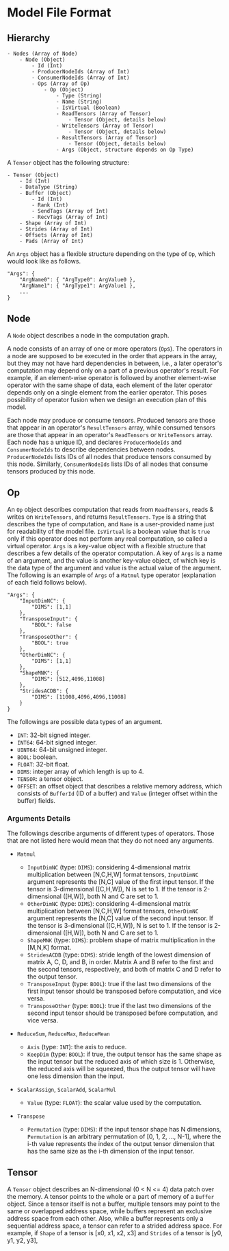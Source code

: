 # Model File Format

## Hierarchy

    - Nodes (Array of Node)
        - Node (Object)
            - Id (Int)
            - ProducerNodeIds (Array of Int)
            - ConsumerNodeIds (Array of Int)
            - Ops (Array of Op)
                - Op (Object)
                    - Type (String)
                    - Name (String)
                    - IsVirtual (Boolean)
                    - ReadTensors (Array of Tensor)
                        - Tensor (Object, details below)
                    - WriteTensors (Array of Tensor)
                        - Tensor (Object, details below)
                    - ResultTensors (Array of Tensor)
                        - Tensor (Object, details below)
                    - Args (Object, structure depends on Op Type)

A `Tensor` object has the following structure:

    - Tensor (Object)
        - Id (Int)
        - DataType (String)
        - Buffer (Object)
            - Id (Int)
            - Rank (Int)
            - SendTags (Array of Int)
            - RecvTags (Array of Int)
        - Shape (Array of Int)
        - Strides (Array of Int)
        - Offsets (Array of Int)
        - Pads (Array of Int)

An `Args` object has a flexible structure depending on the type of `Op`, which would look like as follows.

    "Args": {
        "ArgName0": { "ArgType0": ArgValue0 },
        "ArgName1": { "ArgType1": ArgValue1 },
        ...
    }

## Node

A `Node` object describes a node in the computation graph.

A node consists of an array of one or more operators (`Op`s). The operators in a node are supposed to be executed in the order that appears in the array, but they may not have hard dependencies in between, i.e., a later operator's computation may depend only on a part of a previous operator's result. For example, if an element-wise operator is followed by another element-wise operator with the same shape of data, each element of the later operator depends only on a single element from the earlier operator. This poses possibility of operator fusion when we design an execution plan of this model.

Each node may produce or consume tensors. Produced tensors are those that appear in an operator's `ResultTensors` array, while consumed tensors are those that appear in an operator's `ReadTensors` or `WriteTensors` array. Each node has a unique ID, and declares `ProducerNodeIds` and `ConsumerNodeIds` to describe dependencies between nodes. `ProducerNodeIds` lists IDs of all nodes that produce tensors consumed by this node. Similarly, `ConsumerNodeIds` lists IDs of all nodes that consume tensors produced by this node.

## Op

An `Op` object describes computation that reads from `ReadTensors`, reads & writes on `WriteTensors`, and returns `ResultTensors`. `Type` is a string that describes the type of computation, and `Name` is a user-provided name just for readability of the model file. `IsVirtual` is a boolean value that is `true` only if this operator does not perform any real computation, so called a virtual operator. `Args` is a key-value object with a flexible structure that describes a few details of the operator computation. A key of `Args` is a name of an argument, and the value is another key-value object, of which key is the data type of the argument and value is the actual value of the argument. The following is an example of `Args` of a `Matmul` type operator (explanation of each field follows below).

    "Args": {
        "InputDimNC": {
            "DIMS": [1,1]
        },
        "TransposeInput": {
            "BOOL": false
        },
        "TransposeOther": {
            "BOOL": true
        },
        "OtherDimNC": {
            "DIMS": [1,1]
        },
        "ShapeMNK": {
            "DIMS": [512,4096,11008]
        },
        "StridesACDB": {
            "DIMS": [11008,4096,4096,11008]
        }
    }

The followings are possible data types of an argument.

- `INT`: 32-bit signed integer.
- `INT64`: 64-bit signed integer.
- `UINT64`: 64-bit unsigned integer.
- `BOOL`: boolean.
- `FLOAT`: 32-bit float.
- `DIMS`: integer array of which length is up to 4.
- `TENSOR`: a tensor object.
- `OFFSET`: an offset object that describes a relative memory address, which consists of `BufferId` (ID of a buffer) and `Value` (integer offset within the buffer) fields.

### Arguments Details

The followings describe arguments of different types of operators. Those that are not listed here would mean that they do not need any arguments.

- `Matmul`
    - `InputDimNC` (type: `DIMS`): considering 4-dimensional matrix multiplication between [N,C,H,W] format tensors, `InputDimNC` argument represents the [N,C] value of the first input tensor. If the tensor is 3-dimensional ([C,H,W]), N is set to 1. If the tensor is 2-dimensional ([H,W]), both N and C are set to 1.
    - `OtherDimNC` (type: `DIMS`): considering 4-dimensional matrix multiplication between [N,C,H,W] format tensors, `OtherDimNC` argument represents the [N,C] value of the second input tensor. If the tensor is 3-dimensional ([C,H,W]), N is set to 1. If the tensor is 2-dimensional ([H,W]), both N and C are set to 1.
    - `ShapeMNK` (type: `DIMS`): problem shape of matrix multiplication in the [M,N,K] format.
    - `StridesACDB` (type: `DIMS`): stride length of the lowest dimension of matrix A, C, D, and B, in order. Matrix A and B refer to the first and the second tensors, respectively, and both of matrix C and D refer to the output tensor.
    - `TransposeInput` (type: `BOOL`): true if the last two dimensions of the first input tensor should be transposed before computation, and vice versa.
    - `TransposeOther` (type: `BOOL`): true if the last two dimensions of the second input tensor should be transposed before computation, and vice versa.

- `ReduceSum`, `ReduceMax`, `ReduceMean`
    - `Axis` (type: `INT`): the axis to reduce.
    - `KeepDim` (type: `BOOL`): if true, the output tensor has the same shape as the input tensor but the reduced axis of which size is 1. Otherwise, the reduced axis will be squeezed, thus the output tensor will have one less dimension than the input.

- `ScalarAssign`, `ScalarAdd`, `ScalarMul`
    - `Value` (type: `FLOAT`): the scalar value used by the computation.

- `Transpose`
    - `Permutation` (type: `DIMS`): if the input tensor shape has N dimensions, `Permutation` is an arbitrary permutation of [0, 1, 2, ..., N-1], where the i-th value represents the index of the output tensor dimension that has the same size as the i-th dimension of the input tensor.

## Tensor

A `Tensor` object describes an N-dimensional (0 < N <= 4) data patch over the memory. A tensor points to the whole or a part of memory of a `Buffer` object. Since a tensor itself is not a buffer, multiple tensors may point to the same or overlapped address space, while buffers represent an exclusive address space from each other. Also, while a buffer represents only a sequential address space, a tensor can refer to a strided address space. For example, if `Shape` of a tensor is [x0, x1, x2, x3] and `Strides` of a tensor is [y0, y1, y2, y3], 
